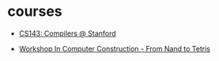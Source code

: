 # courses

- [CS143: Compilers @ Stanford](https://web.stanford.edu/class/cs143/)

- [Workshop In Computer Construction - From Nand to Tetris](https://www.cs.huji.ac.il/course/2004/nand2tet/)